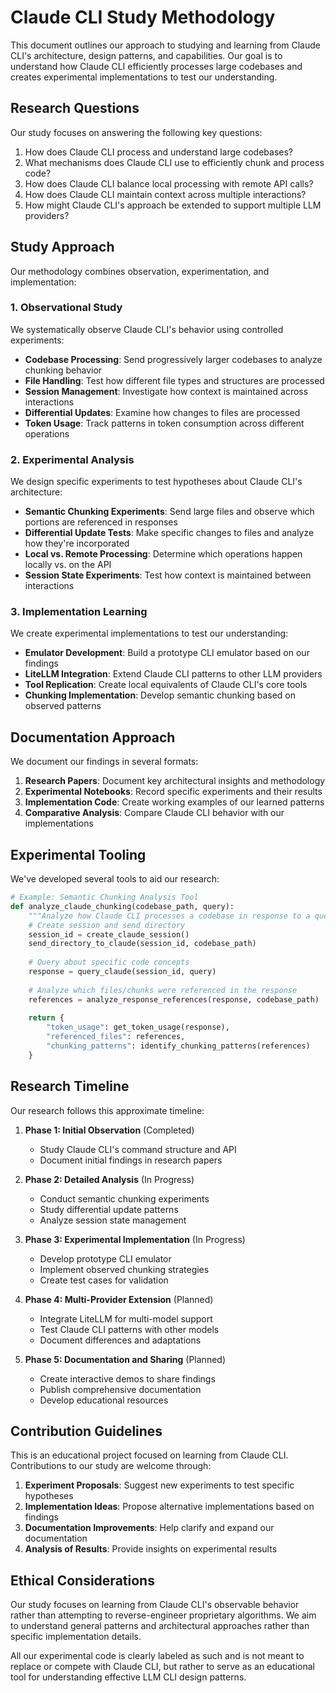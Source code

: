 # Claude CLI Study Methodology

This document outlines our approach to studying and learning from Claude CLI's architecture, design patterns, and capabilities. Our goal is to understand how Claude CLI efficiently processes large codebases and creates experimental implementations to test our understanding.

## Research Questions

Our study focuses on answering the following key questions:

1. How does Claude CLI process and understand large codebases?
2. What mechanisms does Claude CLI use to efficiently chunk and process code?
3. How does Claude CLI balance local processing with remote API calls?
4. How does Claude CLI maintain context across multiple interactions?
5. How might Claude CLI's approach be extended to support multiple LLM providers?

## Study Approach

Our methodology combines observation, experimentation, and implementation:

### 1. Observational Study

We systematically observe Claude CLI's behavior using controlled experiments:

- **Codebase Processing**: Send progressively larger codebases to analyze chunking behavior
- **File Handling**: Test how different file types and structures are processed
- **Session Management**: Investigate how context is maintained across interactions
- **Differential Updates**: Examine how changes to files are processed
- **Token Usage**: Track patterns in token consumption across different operations

### 2. Experimental Analysis

We design specific experiments to test hypotheses about Claude CLI's architecture:

- **Semantic Chunking Experiments**: Send large files and observe which portions are referenced in responses
- **Differential Update Tests**: Make specific changes to files and analyze how they're incorporated
- **Local vs. Remote Processing**: Determine which operations happen locally vs. on the API
- **Session State Experiments**: Test how context is maintained between interactions

### 3. Implementation Learning

We create experimental implementations to test our understanding:

- **Emulator Development**: Build a prototype CLI emulator based on our findings
- **LiteLLM Integration**: Extend Claude CLI patterns to other LLM providers
- **Tool Replication**: Create local equivalents of Claude CLI's core tools
- **Chunking Implementation**: Develop semantic chunking based on observed patterns

## Documentation Approach

We document our findings in several formats:

1. **Research Papers**: Document key architectural insights and methodology
2. **Experimental Notebooks**: Record specific experiments and their results
3. **Implementation Code**: Create working examples of our learned patterns
4. **Comparative Analysis**: Compare Claude CLI behavior with our implementations

## Experimental Tooling

We've developed several tools to aid our research:

```python
# Example: Semantic Chunking Analysis Tool
def analyze_claude_chunking(codebase_path, query):
    """Analyze how Claude CLI processes a codebase in response to a query."""
    # Create session and send directory
    session_id = create_claude_session()
    send_directory_to_claude(session_id, codebase_path)
    
    # Query about specific code concepts
    response = query_claude(session_id, query)
    
    # Analyze which files/chunks were referenced in the response
    references = analyze_response_references(response, codebase_path)
    
    return {
        "token_usage": get_token_usage(response),
        "referenced_files": references,
        "chunking_patterns": identify_chunking_patterns(references)
    }
```

## Research Timeline

Our research follows this approximate timeline:

1. **Phase 1: Initial Observation** (Completed)
   - Study Claude CLI's command structure and API
   - Document initial findings in research papers

2. **Phase 2: Detailed Analysis** (In Progress)
   - Conduct semantic chunking experiments
   - Study differential update patterns
   - Analyze session state management

3. **Phase 3: Experimental Implementation** (In Progress)
   - Develop prototype CLI emulator
   - Implement observed chunking strategies
   - Create test cases for validation

4. **Phase 4: Multi-Provider Extension** (Planned)
   - Integrate LiteLLM for multi-model support
   - Test Claude CLI patterns with other models
   - Document differences and adaptations

5. **Phase 5: Documentation and Sharing** (Planned)
   - Create interactive demos to share findings
   - Publish comprehensive documentation
   - Develop educational resources

## Contribution Guidelines

This is an educational project focused on learning from Claude CLI. Contributions to our study are welcome through:

1. **Experiment Proposals**: Suggest new experiments to test specific hypotheses
2. **Implementation Ideas**: Propose alternative implementations based on findings
3. **Documentation Improvements**: Help clarify and expand our documentation
4. **Analysis of Results**: Provide insights on experimental results

## Ethical Considerations

Our study focuses on learning from Claude CLI's observable behavior rather than attempting to reverse-engineer proprietary algorithms. We aim to understand general patterns and architectural approaches rather than specific implementation details.

All our experimental code is clearly labeled as such and is not meant to replace or compete with Claude CLI, but rather to serve as an educational tool for understanding effective LLM CLI design patterns.